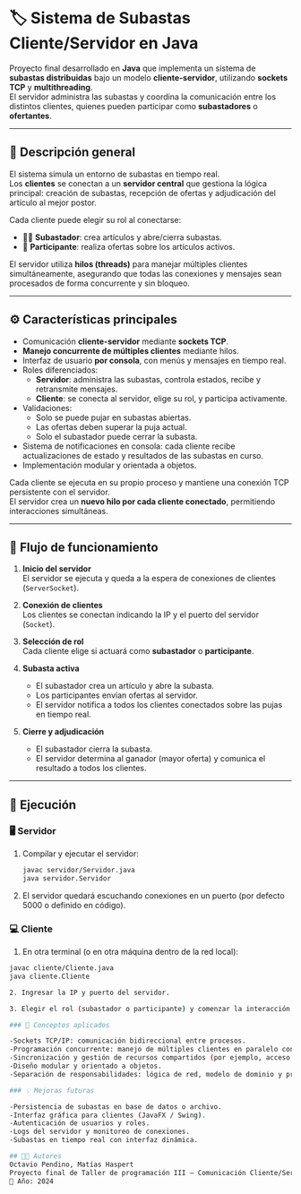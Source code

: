 # 🏷️ Sistema de Subastas Cliente/Servidor en Java

Proyecto final desarrollado en **Java** que implementa un sistema de **subastas distribuidas** bajo un modelo **cliente-servidor**, utilizando **sockets TCP** y **multithreading**.  
El servidor administra las subastas y coordina la comunicación entre los distintos clientes, quienes pueden participar como **subastadores** o **ofertantes**.

---

## 📘 Descripción general

El sistema simula un entorno de subastas en tiempo real.  
Los **clientes** se conectan a un **servidor central** que gestiona la lógica principal: creación de subastas, recepción de ofertas y adjudicación del artículo al mejor postor.  

Cada cliente puede elegir su rol al conectarse:
- 🧑‍⚖️ **Subastador**: crea artículos y abre/cierra subastas.
- 💸 **Participante**: realiza ofertas sobre los artículos activos.

El servidor utiliza **hilos (threads)** para manejar múltiples clientes simultáneamente, asegurando que todas las conexiones y mensajes sean procesados de forma concurrente y sin bloqueo.

---

## ⚙️ Características principales

- Comunicación **cliente-servidor** mediante **sockets TCP**.  
- **Manejo concurrente de múltiples clientes** mediante hilos.  
- Interfaz de usuario **por consola**, con menús y mensajes en tiempo real.  
- Roles diferenciados:
  - **Servidor**: administra las subastas, controla estados, recibe y retransmite mensajes.
  - **Cliente**: se conecta al servidor, elige su rol, y participa activamente.  
- Validaciones:
  - Solo se puede pujar en subastas abiertas.
  - Las ofertas deben superar la puja actual.
  - Solo el subastador puede cerrar la subasta.  
- Sistema de notificaciones en consola: cada cliente recibe actualizaciones de estado y resultados de las subastas en curso.  
- Implementación modular y orientada a objetos.  

Cada cliente se ejecuta en su propio proceso y mantiene una conexión TCP persistente con el servidor.  
El servidor crea un **nuevo hilo por cada cliente conectado**, permitiendo interacciones simultáneas.

---

## 🔄 Flujo de funcionamiento

1. **Inicio del servidor**  
   El servidor se ejecuta y queda a la espera de conexiones de clientes (`ServerSocket`).

2. **Conexión de clientes**  
   Los clientes se conectan indicando la IP y el puerto del servidor (`Socket`).

3. **Selección de rol**  
   Cada cliente elige si actuará como **subastador** o **participante**.

4. **Subasta activa**  
   - El subastador crea un artículo y abre la subasta.  
   - Los participantes envían ofertas al servidor.  
   - El servidor notifica a todos los clientes conectados sobre las pujas en tiempo real.

5. **Cierre y adjudicación**  
   - El subastador cierra la subasta.  
   - El servidor determina al ganador (mayor oferta) y comunica el resultado a todos los clientes.  

---

## 🚀 Ejecución

### 🖥️ Servidor

1. Compilar y ejecutar el servidor:
   ```bash
   javac servidor/Servidor.java
   java servidor.Servidor

2. El servidor quedará escuchando conexiones en un puerto (por defecto 5000 o definido en código).

### 💻 Cliente

1. En otra terminal (o en otra máquina dentro de la red local):
  ```bash
  javac cliente/Cliente.java
  java cliente.Cliente

2. Ingresar la IP y puerto del servidor.

3. Elegir el rol (subastador o participante) y comenzar la interacción.

### 🧠 Conceptos aplicados

-Sockets TCP/IP: comunicación bidireccional entre procesos.
-Programación concurrente: manejo de múltiples clientes en paralelo con Thread.
-Sincronización y gestión de recursos compartidos (por ejemplo, acceso a la lista de subastas).
-Diseño modular y orientado a objetos.
-Separación de responsabilidades: lógica de red, modelo de dominio y presentación.

### 💡 Mejoras futuras

-Persistencia de subastas en base de datos o archivo.
-Interfaz gráfica para clientes (JavaFX / Swing).
-Autenticación de usuarios y roles.
-Logs del servidor y monitoreo de conexiones.
-Subastas en tiempo real con interfaz dinámica.

## 👨‍💻 Autores
Octavio Pendino, Matías Haspert
Proyecto final de Taller de programación III – Comunicación Cliente/Servidor
📅 Año: 2024
